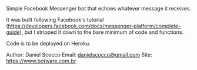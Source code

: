 Simple Facebook Messenger bot that echoes whatever message it receives. 

It was built following Facebook's tutorial (https://developers.facebook.com/docs/messenger-platform/complete-guide), but I stripped it down to the bare minimum of code and functions.

Code is to be deployed on Heroku.

Author: Daniel Scocco
Email: danielscocco@gmail.com
Site: https://www.botware.com.br
